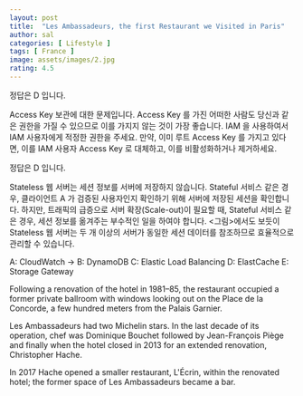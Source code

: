 ```yaml
---
layout: post
title:  "Les Ambassadeurs, the first Restaurant we Visited in Paris"
author: sal
categories: [ Lifestyle ]
tags: [ France ]
image: assets/images/2.jpg
rating: 4.5
---
```


정답은 D 입니다.

Access Key 보관에 대한 문제입니다. Access Key 를 가진 어떠한 사람도 당신과 같은 권한을 가질 수 있으므로 이를 가지지 않는 것이 가장 좋습니다. IAM 을 사용하여서 IAM 사용자에게 적정한 권한을 주세요. 만약, 이미 루트 Access Key 를 가지고 있다면, 이를 IAM 사용자 Access Key 로 대체하고, 이를 비활성화하거나 제거하세요. 

정답은 D 입니다.

Stateless 웹 서버는 세션 정보를 서버에 저장하지 않습니다. Stateful 서비스 같은 경우, 클라이언트 A 가 검증된 사용자인지 확인하기 위해 서버에 저장된 세션을 확인합니다. 하지만, 트래픽의 급증으로 서버 확장(Scale-out)이 필요할 때, Stateful 서비스 같은 경우, 세션 정보를 옮겨주는 부수적인 일을 하여야 합니다. <그림>에서도 보듯이 Stateless 웹 서버는 두 개 이상의 서버가 동일한 세션 데이터를 참조하므로 효율적으로 관리할 수 있습니다.


A: CloudWatch ->
B: DynamoDB
C: Elastic Load Balancing
D: ElastCache 
E: Storage Gateway 


Following a renovation of the hotel in 1981–85, the restaurant occupied a former private ballroom with windows looking out on the Place de la Concorde, a few hundred meters from the Palais Garnier. 

Les Ambassadeurs had two Michelin stars. In the last decade of its operation, chef was Dominique Bouchet  followed by Jean-François Piège and finally when the hotel closed in 2013 for an extended renovation, Christopher Hache.

In 2017 Hache opened a smaller restaurant, L'Écrin, within the renovated hotel; the former space of Les Ambassadeurs became a bar.